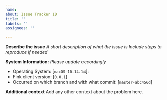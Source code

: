 ```yaml
---
name:
about: Issue Tracker ID
title: ''
labels: ''
assignees: ''

---
```


**Describe the issue**
_A short description of what the issue is_
_Include steps to reproduce if needed_

**System Information:**
_Please update accordingly_
 - Operating System: [`macOS-10.14.14`]:
 - Fink client version: [`0.0.1`]
 - Occurred on which branch and with what commit: [`master-abc456d`]

**Additional context**
Add any other context about the problem here.
